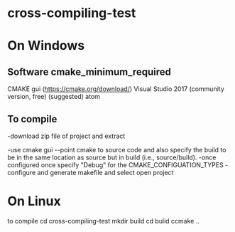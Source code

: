 # cross-compiling-test
On Windows
===============================
Software cmake_minimum_required
-------------------------------
CMAKE gui (https://cmake.org/download/)
Visual Studio 2017 (community version, free)
(suggested) atom

To compile
------------------------------
-download zip file of project and extract

-use cmake gui
--point cmake to source code and also specify the build to
be in the same location as source but in build (i.e., source/build).
-once configured once specify "Debug" for the CMAKE_CONFIGUATION_TYPES
-configure and generate makefile and select open project

On Linux
=====================
to compile
cd cross-compiling-test
mkdir build
cd bulid
ccmake ..
